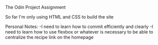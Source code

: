 The Odin Project Assignment

So far I'm only using HTML and CSS to build the site

Personal Notes:
-I need to learn how to commit efficiently and clearly
-I need to learn how to use flexbox or whatever is necessary to be able to centralize the recipe link on the homepage